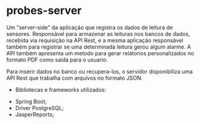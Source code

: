 # probes-server

Um "server-side" da aplicação que registra os dados de leitura de sensores. Responsável para armazenar as leituras nos bancos de dados, recebida via requisição na API Rest, e a mesma aplicação responsável também para registrar se uma determinada leitura gerou algum alarme. A API também apresenta um metodo para gerar relátorios personalizados no formato PDF como saída para o usuario.

Para inserir dados no banco ou recupera-los, o servidor disponibiliza uma API Rest que trabalha com arquivos no formato JSON.

* Bibliotecas e frameworks utilizados:

- Spring Boot;
- Driver PostgreSQL;
- JasperReports;
